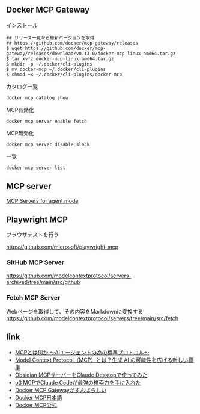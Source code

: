 ## Docker MCP Gateway

インストール

```
## リリース一覧から最新バージョンを取得
## https://github.com/docker/mcp-gateway/releases
$ wget https://github.com/docker/mcp-gateway/releases/download/v0.13.0/docker-mcp-linux-amd64.tar.gz
$ tar xvfz docker-mcp-linux-amd64.tar.gz
$ mkdir -p ~/.docker/cli-plugins 
$ mv docker-mcp ~/.docker/cli-plugins 
$ chmod +x ~/.docker/cli-plugins/docker-mcp
```

カタログ一覧
```
docker mcp catalog show
```

MCP有効化

```
docker mcp server enable fetch
```
MCP無効化

```
docker mcp server disable slack
```
一覧
```
docker mcp server list
```


## MCP server

[MCP Servers for agent mode](https://code.visualstudio.com/mcp)

## Playwright MCP

ブラウザテストを行う

https://github.com/microsoft/playwright-mcp

### GitHub MCP Server

https://github.com/modelcontextprotocol/servers-archived/tree/main/src/github

### Fetch MCP Server

Webページを取得して、その内容をMarkdownに変換する
https://github.com/modelcontextprotocol/servers/tree/main/src/fetch
## link

- [MCPとは何か 〜AIエージェントの為の標準プロトコル〜](https://blog.cloudnative.co.jp/27994/)
- [Model Context Protocol（MCP）とは？生成 AI の可能性を広げる新しい標準](https://zenn.dev/cloud_ace/articles/model-context-protocol)
- [Obsidian MCPサーバーをClaude Desktopで使ってみた](https://dev.classmethod.jp/articles/obsidian-mcp-claude-desktop-integration-hands-on/)
- [o3 MCPでClaude Codeが最強の検索力を手に入れた](https://zenn.dev/yoshiko/articles/claude-code-with-o3)
- [Docker MCP Gatewayがすんばらしい](https://qiita.com/moritalous/items/8789a37b7db451cc1dba)
- [Docker MCP日本語](https://www.docker.com/ja-jp/blog/docker-mcp-gateway-secure-infrastructure-for-agentic-ai/)
- [Docker MCP公式](https://docs.docker.com/ai/mcp-gateway/)

